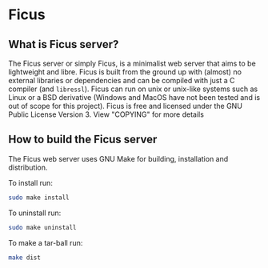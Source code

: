 # Ficus

## What is Ficus server?

The Ficus server or simply Ficus,
is a minimalist web server that aims to be lightweight and libre.
Ficus is built from the ground up with (almost) no external libraries
or dependencies and can be compiled with just a C compiler (and `libressl`).
Ficus can run on unix or unix-like systems
such as Linux or a BSD derivative
(Windows and MacOS have not been tested and is out of scope for this project).
Ficus is free and licensed under the GNU Public License Version 3.
View "COPYING" for more details

## How to build the Ficus server

The Ficus web server uses GNU Make for building, installation and distribution.

To install run:

```sh
sudo make install
```

To uninstall run:

```sh
sudo make uninstall
```

To make a tar-ball run:

```sh
make dist
```
